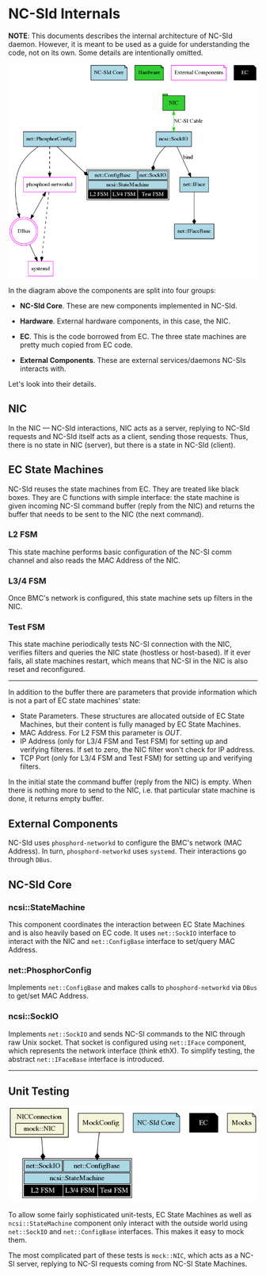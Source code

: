 # NC-SId Internals

__NOTE__: This documents describes the internal architecture of NC-SId daemon.
However, it is meant to be used as a guide for understanding the code, not on
its own. Some details are intentionally omitted.

![Internals Diagram](ncsid_arch.png)

In the diagram above the components are split into four groups:

* __NC-SId Core__. These are new components implemented in NC-SId.

* __Hardware__. External hardware components, in this case, the NIC.

* __EC__. This is the code borrowed from EC. The three state machines are
  pretty much copied from EC code.

* __External Components__. These are external services/daemons NC-SIs interacts
  with.

Let's look into their details.

## NIC

In the NIC — NC-SId interactions, NIC acts as a server, replying to NC-SId
requests and NC-SId itself acts as a client, sending those requests.  Thus,
there is no state in NIC (server), but there is a state in NC-SId (client).

## EC State Machines

NC-SId reuses the state machines from EC. They are treated like black boxes.
They are C functions with simple interface: the state machine is given incoming
NC-SI command buffer (reply from the NIC) and returns the buffer that needs to
be sent to the NIC (the next command).

### L2 FSM

This state machine performs basic configuration of the NC-SI comm channel and
also reads the MAC Address of the NIC.

### L3/4 FSM

Once BMC's network is configured, this state machine sets up filters in the NIC.

### Test FSM

This state machine periodically tests NC-SI connection with the NIC, verifies
filters and queries the NIC state (hostless or host-based). If it ever fails,
all state machines restart, which means that NC-SI in the NIC is also reset and
reconfigured.

---

In addition to the buffer there are parameters that provide information which is
not a part of EC state machines' state:

* State Parameters. These structures are allocated outside of EC State Machines,
  but their content is fully managed by EC State Machines.
* MAC Address. For L2 FSM this parameter is _OUT_.
* IP Address (only for L3/4 FSM and Test FSM) for setting up and verifying
  filteres. If set to zero, the NIC filter won't check for IP address.
* TCP Port (only for L3/4 FSM and Test FSM) for setting up and verifying
  filters.

In the initial state the command buffer (reply from the NIC) is empty. When
there is nothing more to send to the NIC, i.e. that particular state machine is
done, it returns empty buffer.

## External Components

NC-SId uses `phosphord-networkd` to configure the BMC's network (MAC Address).
In turn, `phosphord-networkd` uses `systemd`. Their interactions go through
`DBus`.

## NC-SId Core

### ncsi::StateMachine

This component coordinates the interaction between EC State Machines and is also
heavily based on EC code. It uses `net::SockIO` interface to interact with the
NIC and `net::ConfigBase` interface to set/query MAC Address.

### net::PhosphorConfig

Implements `net::ConfigBase` and makes calls to `phosphord-networkd` via `DBus`
to get/set MAC Address.

### ncsi::SockIO

Implements `net::SockIO` and sends NC-SI commands to the NIC through raw Unix
socket. That socket is configured using `net::IFace` component, which represents
the network interface (think ethX). To simplify testing, the abstract
`net::IFaceBase` interface is introduced.

---

## Unit Testing

![Test infrastructure](ncsid_test_arch.png)

To allow some fairly sophisticated unit-tests, EC State Machines as well as
`ncsi::StateMachine` component only interact with the outside world using
`net::SockIO` and `net::ConfigBase` interfaces. This makes it easy to mock them.

The most complicated part of these tests is `mock::NIC`, which acts as a NC-SI
server, replying to NC-SI requests coming from NC-SI State Machines.
